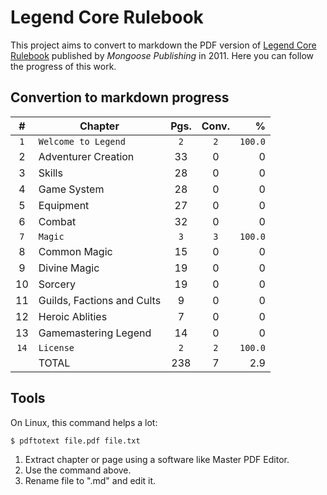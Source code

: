 # Legend Core Rulebook

This project aims to convert to markdown the PDF version of [Legend Core Rulebook](https://www.mongoosepublishing.com/products/legend-core-rulebook?variant=42088757854455) published by _Mongoose Publishing_ in 2011. Here you can follow the progress of this work.

## Convertion to markdown progress

| #  | Chapter                    | Pgs. | Conv.|    %  |
|:--:|----------------------------|:----:|:----:|------:|
|`1` | `Welcome to Legend`        | `2`  |  `2` |`100.0`|
| 2	 | Adventurer Creation        |  33  |   0  |     0 |
| 3	 | Skills                     |  28  |   0  |     0 |
| 4	 | Game System                |  28  |   0  |     0 |
| 5	 | Equipment                  |  27  |   0  |     0 |
| 6	 | Combat                     |  32  |   0  |     0 |
|`7` | `Magic`                    |  `3` |  `3` |`100.0`|
| 8	 | Common Magic               |  15  |   0  |     0 |
| 9	 | Divine Magic               |  19  |   0  |     0 |
| 10 | Sorcery                    |  19  |   0  |     0 |
| 11 | Guilds, Factions and Cults |   9  |   0  |     0 |
| 12 | Heroic Ablities            |   7  |   0  |     0 |
| 13 | Gamemastering Legend       |  14  |   0  |     0 |
|`14`| `License`                  |  `2` |  `2` |`100.0`|
|    | TOTAL                      |  238 |   7  |   2.9 |

## Tools

On Linux, this command helps a lot:

```
$ pdftotext file.pdf file.txt
```

1. Extract chapter or page using a software like Master PDF Editor.
2. Use the command above.
3. Rename file to ".md" and edit it.